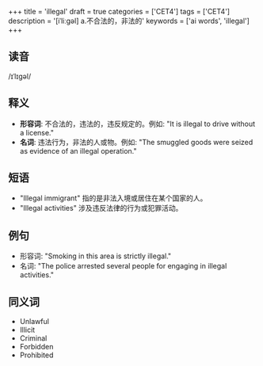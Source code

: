 +++
title = 'illegal'
draft = true
categories = ['CET4']
tags = ['CET4']
description = '[iˈliːgəl] a.不合法的，非法的'
keywords = ['ai words', 'illegal']
+++

## 读音
/ɪˈlɪgəl/

## 释义
- **形容词**: 不合法的，违法的，违反规定的。例如: "It is illegal to drive without a license."
- **名词**: 违法行为，非法的人或物。例如: "The smuggled goods were seized as evidence of an illegal operation."

## 短语
- "Illegal immigrant" 指的是非法入境或居住在某个国家的人。
- "Illegal activities" 涉及违反法律的行为或犯罪活动。

## 例句
- 形容词: "Smoking in this area is strictly illegal."
- 名词: "The police arrested several people for engaging in illegal activities."

## 同义词
- Unlawful
- Illicit
- Criminal
- Forbidden
- Prohibited
